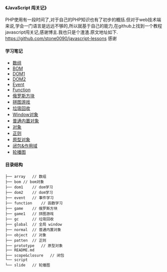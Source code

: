 #### 《JavaScript 闯关记》
PHP使用有一段时间了,对于自己的PHP知识也有了初步的概括.但对于web技术端来说,学会一门语言是远远不够的,所以就基于自己的能力,在github上找到一个教程javascript闯关记,感谢博主.我也只是个渣渣.原文地址如下.
https://github.com/stone0090/javascript-lessons
感谢
#### 学习笔记
* [数组](https://github.com/AdolphGithub/javascript/tree/master/array)
* [BOM](https://github.com/AdolphGithub/javascript/tree/master/bom)
* [DOM1](https://github.com/AdolphGithub/javascript/tree/master/dom1)
* [DOM2](https://github.com/AdolphGithub/javascript/tree/master/dom2)
* [Event](https://github.com/AdolphGithub/javascript/tree/master/event)
* [Function](https://github.com/AdolphGithub/javascript/tree/master/function)
* [俄罗斯方块](https://github.com/AdolphGithub/javascript/tree/master/game)
* [拼图游戏](https://github.com/AdolphGithub/javascript/tree/master/game1)
* [垃圾回收](https://github.com/AdolphGithub/javascript/tree/master/gc)
* [Window对象](https://github.com/AdolphGithub/javascript/tree/master/global)
* [普通内置对象](https://github.com/AdolphGithub/javascript/tree/master/normal)
* [对象](https://github.com/AdolphGithub/javascript/tree/master/object)
* [正则](https://github.com/AdolphGithub/javascript/tree/master/patten)
* [原型对象](https://github.com/AdolphGithub/javascript/tree/master/prototype)
* [闭包&作用域](https://github.com/AdolphGithub/javascript/tree/master/scope&closure)
* [轮播图](https://github.com/AdolphGithub/javascript/tree/master/slide)
#### 目录结构
```
├── array	// 数组
├── bom	// bom对象
├── dom1	// dom学习
├── dom2	// dom学习
├── event	// 事件学习
├── function	// 函数学习
├── game	// 俄罗斯方块
├── game1	// 拼图游戏
├── gc		// 垃圾回收
├── global	// 全局 window
├── normal	// 普通内置对象
├── object	// 对象
├── patten	// 正则
├── prototype	// 原型对象
├── README.md
├── scope&closure	// 闭包
└── script
└── slide	// 轮播图
```